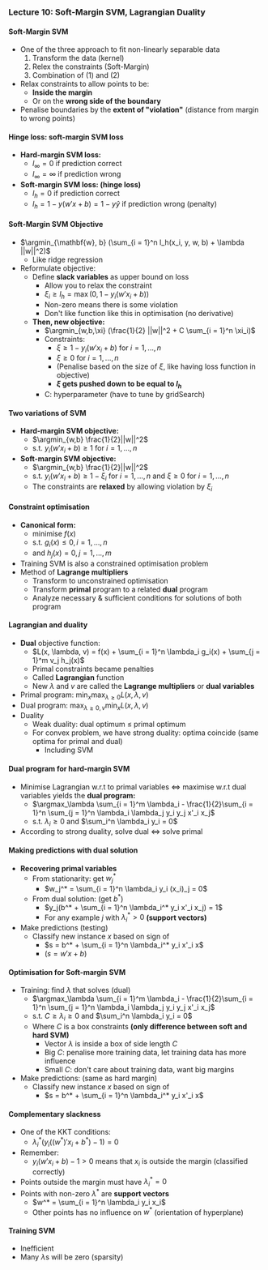 ### Lecture 10: Soft-Margin SVM, Lagrangian Duality

#### Soft-Margin SVM
* One of the three approach to fit non-linearly separable data
  1. Transform the data (kernel)
  2. Relex the constraints (Soft-Margin)
  3. Combination of (1) and (2)
* Relax constraints to allow points to be:
  * **Inside the margin**
  * Or on the **wrong side of the boundary**
* Penalise boundaries by the **extent of "violation"** (distance from margin to wrong points)

#### Hinge loss: soft-margin SVM loss
* **Hard-margin SVM loss:**
  * $l_\infty = 0$ if prediction correct
  * $l_\infty = \infty$ if prediction wrong
* **Soft-margin SVM loss: (hinge loss)**
  * $l_h = 0$ if prediction correct
  * $l_h = 1 - y(w'x + b) = 1 - y\hat{y}$ if prediction wrong (penalty)

#### Soft-Margin SVM Objective
* $\argmin_{\mathbf{w}, b} (\sum_{i = 1}^n l_h(x_i, y, w, b) + \lambda ||w||^2)$
  * Like ridge regression
* Reformulate objective:
  * Define **slack variables** as upper bound on loss
    * Allow you to relax the constraint
    * $\xi_i \geq l_h = \max(0, 1 - y_i (w'x_i + b))$
    * Non-zero means there is some violation
    * Don't like function like this in optimisation (no derivative)
  * **Then, new objective:**
    * $\argmin_{w,b,\xi} (\frac{1}{2} ||w||^2 + C \sum_{i = 1}^n \xi_i)$ 
    * Constraints:
      * $\xi \geq 1 - y_i (w'x_i + b)$ for $i = 1, ..., n$
      * $\xi \geq 0$ for $i = 1, ..., n$
      * (Penalise based on the size of $\xi$, like having loss function in objective)
      * **$\xi$ gets pushed down to be equal to $l_h$**
    * C: hyperparameter (have to tune by gridSearch)

#### Two variations of SVM
* **Hard-margin SVM objective:**
  * $\argmin_{w,b} \frac{1}{2}||w||^2$
  * s.t. $y_i(w'x_i + b) \geq 1$ for $i = 1, ..., n$
* **Soft-margin SVM objective:**
  * $\argmin_{w,b} \frac{1}{2}||w||^2$
  * s.t. $y_i(w'x_i + b) \geq 1 - \xi_i$ for $i = 1, ..., n$ and $\xi \geq 0$ for $i = 1, ..., n$ 
  * The constraints are **relaxed** by allowing violation by $\xi_i$

#### Constraint optimisation
* **Canonical form:**
  * minimise $f(x)$
  * s.t. $g_i(x) \leq 0, i = 1, ..., n$
  * and $h_j(x) = 0, j = 1, ..., m$
* Training SVM is also a constrained optimisation problem
* Method of **Lagrange multipliers**
  * Transform to unconstrained optimisation
  * Transform **primal** program to a related **dual** program
  * Analyze necessary & sufficient conditions for solutions of both program

#### Lagrangian and duality
* **Dual** objective function:
  * $L(x, \lambda, v) = f(x) + \sum_{i = 1}^n \lambda_i g_i(x) + \sum_{j = 1}^m v_j h_j(x)$
  * Primal constraints became penalties
  * Called **Lagrangian** function
  * New $\lambda$ and $v$ are called the **Lagrange multipliers** or **dual variables**
* Primal program: $\min_x \max_{\lambda \geq 0} L(x, \lambda, v)$
* Dual program: $\max_{\lambda \geq 0, v} \min_{x} L(x, \lambda, v)$
* Duality
  * Weak duality: dual optimum $\leq$ primal optimum
  * For convex problem, we have strong duality: optima coincide (same optima for primal and dual)
    * Including SVM

#### Dual program for hard-margin SVM
* Minimise Lagrangian w.r.t to primal variables <=> maximise w.r.t dual variables yields the **dual program:**
  * $\argmax_\lambda \sum_{i = 1}^m \lambda_i - \frac{1}{2}\sum_{i = 1}^n \sum_{j = 1}^n \lambda_i \lambda_j y_i y_j x'_i x_j$
  * s.t. $\lambda_i \geq 0$ and $\sum_i^n \lambda_i y_i = 0$
* According to strong duality, solve dual <=> solve primal

#### Making predictions with dual solution
* **Recovering primal variables**
  * From stationarity: get $w_j^*$
    * $w_j^* = \sum_{i = 1}^n \lambda_i y_i (x_i)_j = 0$
  * From dual solution: (get $b^*$)
    * $y_j(b^* + \sum_{i = 1}^n \lambda_i^* y_i x'_i x_j) = 1$
    * For any example $j$ with $\lambda_i^* > 0$ **(support vectors)**
* Make predictions (testing)
  * Classify new instance $x$ based on sign of
    * $s = b^* + \sum_{i = 1}^n \lambda_i^* y_i x'_i x$
    * ($s = w'x + b$)

#### Optimisation for Soft-margin SVM
* Training: find $\lambda$ that solves (dual)
  * $\argmax_\lambda \sum_{i = 1}^m \lambda_i - \frac{1}{2}\sum_{i = 1}^n \sum_{j = 1}^n \lambda_i \lambda_j y_i y_j x'_i x_j$
  * s.t. $C \geq \lambda_i \geq 0$ and $\sum_i^n \lambda_i y_i = 0$
  * Where $C$ is a box constraints **(only difference between soft and hard SVM)**
    * Vector $\lambda$ is inside a box of side length $C$
    * Big $C$: penalise more training data, let training data has more influence
    * Small $C$: don't care about training data, want big margins
* Make predictions: (same as hard margin)
  * Classify new instance $x$ based on sign of
    * $s = b^* + \sum_{i = 1}^n \lambda_i^* y_i x'_i x$

#### Complementary slackness
* One of the KKT conditions:
  * $\lambda_i^* (y_i((w^*)'x_i + b^*) - 1) = 0$
* Remember:
  * $y_i (w'x_i + b) - 1 > 0$ means that $x_i$ is outside the margin (classified correctly)
* Points outside the margin must have $\lambda_i^* = 0$
* Points with non-zero $\lambda^*$ are **support vectors**
  * $w^* = \sum_{i = 1}^n \lambda_i y_i x_i$
  * Other points has no influence on $w^*$ (orientation of hyperplane)

#### Training SVM
* Inefficient
* Many $\lambda$s will be zero (sparsity)